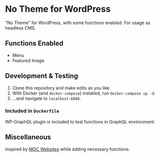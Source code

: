 # No Theme for WordPress
"No Theme" for WordPress, with some functions enabled. For usage as headless CMS.

## Functions Enabled
- Menu
- Featured Image

## Development & Testing
1. Clone this repository and make edits as you like.
2. With Docker (and `docker-compose`) installed, run `docker-compose up -d`.
3. ...and navigate to `localhost:8888`.

### Included in `Dockerfile`
WP-GraphQL plugin is included to test functions in GraphQL environment.

## Miscellaneous
Inspired by [MGC Websites](https://www.mgcwebsites.co.uk) while adding necessary functions.
